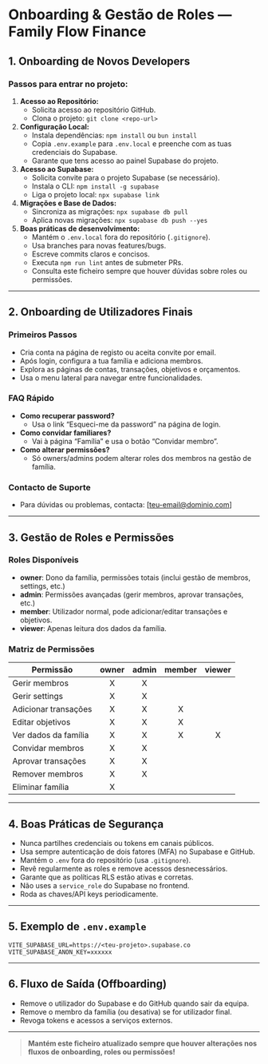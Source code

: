 # Onboarding & Gestão de Roles — Family Flow Finance

## 1. Onboarding de Novos Developers

### Passos para entrar no projeto:
1. **Acesso ao Repositório:**
   - Solicita acesso ao repositório GitHub.
   - Clona o projeto: `git clone <repo-url>`
2. **Configuração Local:**
   - Instala dependências: `npm install` ou `bun install`
   - Copia `.env.example` para `.env.local` e preenche com as tuas credenciais do Supabase.
   - Garante que tens acesso ao painel Supabase do projeto.
3. **Acesso ao Supabase:**
   - Solicita convite para o projeto Supabase (se necessário).
   - Instala o CLI: `npm install -g supabase`
   - Liga o projeto local: `npx supabase link`
4. **Migrações e Base de Dados:**
   - Sincroniza as migrações: `npx supabase db pull`
   - Aplica novas migrações: `npx supabase db push --yes`
5. **Boas práticas de desenvolvimento:**
   - Mantém o `.env.local` fora do repositório (`.gitignore`).
   - Usa branches para novas features/bugs.
   - Escreve commits claros e concisos.
   - Executa `npm run lint` antes de submeter PRs.
   - Consulta este ficheiro sempre que houver dúvidas sobre roles ou permissões.

---

## 2. Onboarding de Utilizadores Finais

### Primeiros Passos
- Cria conta na página de registo ou aceita convite por email.
- Após login, configura a tua família e adiciona membros.
- Explora as páginas de contas, transações, objetivos e orçamentos.
- Usa o menu lateral para navegar entre funcionalidades.

### FAQ Rápido
- **Como recuperar password?**
  - Usa o link “Esqueci-me da password” na página de login.
- **Como convidar familiares?**
  - Vai à página “Família” e usa o botão “Convidar membro”.
- **Como alterar permissões?**
  - Só owners/admins podem alterar roles dos membros na gestão de família.

### Contacto de Suporte
- Para dúvidas ou problemas, contacta: [teu-email@dominio.com]

---

## 3. Gestão de Roles e Permissões

### Roles Disponíveis
- **owner**: Dono da família, permissões totais (inclui gestão de membros, settings, etc.)
- **admin**: Permissões avançadas (gerir membros, aprovar transações, etc.)
- **member**: Utilizador normal, pode adicionar/editar transações e objetivos.
- **viewer**: Apenas leitura dos dados da família.

### Matriz de Permissões
| Permissão                | owner | admin | member | viewer |
|--------------------------|:-----:|:-----:|:------:|:------:|
| Gerir membros            |   X   |   X   |        |        |
| Gerir settings           |   X   |   X   |        |        |
| Adicionar transações     |   X   |   X   |   X    |        |
| Editar objetivos         |   X   |   X   |   X    |        |
| Ver dados da família     |   X   |   X   |   X    |   X    |
| Convidar membros         |   X   |   X   |        |        |
| Aprovar transações       |   X   |   X   |        |        |
| Remover membros          |   X   |   X   |        |        |
| Eliminar família         |   X   |       |        |        |

---

## 4. Boas Práticas de Segurança
- Nunca partilhes credenciais ou tokens em canais públicos.
- Usa sempre autenticação de dois fatores (MFA) no Supabase e GitHub.
- Mantém o `.env` fora do repositório (usa `.gitignore`).
- Revê regularmente as roles e remove acessos desnecessários.
- Garante que as políticas RLS estão ativas e corretas.
- Não uses a `service_role` do Supabase no frontend.
- Roda as chaves/API keys periodicamente.

---

## 5. Exemplo de `.env.example`
```
VITE_SUPABASE_URL=https://<teu-projeto>.supabase.co
VITE_SUPABASE_ANON_KEY=xxxxxx
```

---

## 6. Fluxo de Saída (Offboarding)
- Remove o utilizador do Supabase e do GitHub quando sair da equipa.
- Remove o membro da família (ou desativa) se for utilizador final.
- Revoga tokens e acessos a serviços externos.

---

> **Mantém este ficheiro atualizado sempre que houver alterações nos fluxos de onboarding, roles ou permissões!**